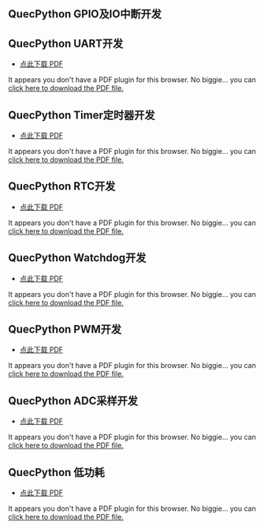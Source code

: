 ## QuecPython GPIO及IO中断开发




## QuecPython UART开发

* <a href="QuecPython UART开发.pdf" target="_blank">点此下载 PDF</a>

<object data="QuecPython UART开发.pdf" type="application/pdf" style="min-height:100vh;width:100%">
    <p>It appears you don't have a PDF plugin for this browser.
    No biggie... you can <a href="QuecPython UART开发.pdf">click here to download the PDF file.</a></p>
</object>

<!-- ## QuecPython I2C总线开发 -->

<!-- ## QuecPython SPI总线开发 -->

## QuecPython Timer定时器开发

* <a href="QuecPython Timer定时器开发.pdf" target="_blank">点此下载 PDF</a>

<object data="QuecPython Timer定时器开发.pdf" type="application/pdf" style="min-height:100vh;width:100%">
    <p>It appears you don't have a PDF plugin for this browser.
    No biggie... you can <a href="QuecPython Timer定时器开发.pdf">click here to download the PDF file.</a></p>
</object>

## QuecPython RTC开发

* <a href="QuecPython RTC开发.pdf" target="_blank">点此下载 PDF</a>

<object data="QuecPython RTC开发.pdf" type="application/pdf" style="min-height:100vh;width:100%">
    <p>It appears you don't have a PDF plugin for this browser.
    No biggie... you can <a href="QuecPython RTC开发.pdf">click here to download the PDF file.</a></p>
</object>

## QuecPython Watchdog开发

* <a href="QuecPython Watchdog开发.pdf" target="_blank">点此下载 PDF</a>

<object data="QuecPython Watchdog开发.pdf" type="application/pdf" style="min-height:100vh;width:100%">
    <p>It appears you don't have a PDF plugin for this browser.
    No biggie... you can <a href="QuecPython Watchdog开发.pdf">click here to download the PDF file.</a></p>
</object>

## QuecPython PWM开发

* <a href="QuecPython PWM开发.pdf" target="_blank">点此下载 PDF</a>

<object data="QuecPython PWM开发.pdf" type="application/pdf" style="min-height:100vh;width:100%">
    <p>It appears you don't have a PDF plugin for this browser.
    No biggie... you can <a href="QuecPython PWM开发.pdf">click here to download the PDF file.</a></p>
</object>

## QuecPython ADC采样开发

* <a href="QuecPython ADC采样开发.pdf" target="_blank">点此下载 PDF</a>

<object data="QuecPython ADC采样开发.pdf" type="application/pdf" style="min-height:100vh;width:100%">
    <p>It appears you don't have a PDF plugin for this browser.
    No biggie... you can <a href="QuecPython ADC采样开发.pdf">click here to download the PDF file.</a></p>
</object>

<!-- ## Quecpython Power开关机

## QuecPython Audio模块开发

## QuecPython TTS模块开发 -->

## QuecPython 低功耗

* <a href="QuecPython 低功耗.pdf" target="_blank">点此下载 PDF</a>

<object data="QuecPython 低功耗.pdf" type="application/pdf" style="min-height:100vh;width:100%">
    <p>It appears you don't have a PDF plugin for this browser.
    No biggie... you can <a href="QuecPython 低功耗.pdf">click here to download the PDF file.</a></p>
</object>

<!-- ## QuecPython 充电管理 -->

<!-- ## QuecPython SD 卡 -->

<!-- ## QuecPython SPI Nor -->

<!-- ## QuecPython 摄像头 -->
